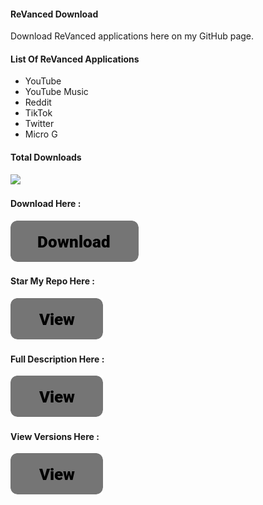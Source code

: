 #### ReVanced Download
Download ReVanced applications here on my GitHub page.

#### List Of ReVanced Applications
- YouTube
- YouTube Music
- Reddit
- TikTok
- Twitter
- Micro G

#### Total Downloads

<a href="https://github.com/Ultimatinium/yt/release"><img src="https://img.shields.io/github/downloads/Ultimatinium/yt/total?label=Latest%20Release%20Total%20Downloads&color=green&style=for-the-badge"></a>

#### Download Here :

[![](https://raw.githubusercontent.com/Ultimatinium/yt/main/buttons/button_download.png)](https://github.com/Ultimatinium/yt/releases)

#### Star My Repo Here :

[![](https://raw.githubusercontent.com/Ultimatinium/yt/main/buttons/button_view.png)](https://github.com/Ultimatinium/yt)

#### Full Description Here :

[![](https://raw.githubusercontent.com/Ultimatinium/yt/main/buttons/button_view.png)](https://github.com/Ultimatinium/yt/blob/main/README.md)

#### View Versions Here :

[![](https://raw.githubusercontent.com/Ultimatinium/yt/main/buttons/button_view.png)](https://github.com/Ultimatinium/yt/blob/main/versions.txt)
